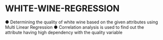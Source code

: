 # WHITE-WINE-REGRESSION

●	Determining the quality of white wine based on the 
given attributes using Multi Linear Regression
●	Correlation analysis is used to find out the attribute 
having high dependency with the quality variable
